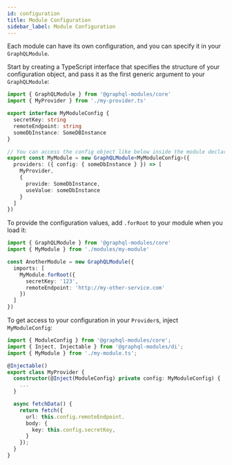 ```yaml
---
id: configuration
title: Module Configuration
sidebar_label: Module Configuration
---
```


Each module can have its own configuration, and you can specify it in your `GraphQLModule`.

Start by creating a TypeScript interface that specifies the structure of your configuration object, and pass it as the first generic argument to your `GraphQLModule`:

```typescript
import { GraphQLModule } from '@graphql-modules/core'
import { MyProvider } from './my-provider.ts'

export interface MyModuleConfig {
  secretKey: string
  remoteEndpoint: string
  someDbInstance: SomeDBInstance
}

// You can access the config object like below inside the module declaration
export const MyModule = new GraphQLModule<MyModuleConfig>({
  providers: ({ config: { someDbInstance } }) => [
    MyProvider,
    {
      provide: SomeDbInstance,
      useValue: someDbInstance
    }
  ]
})
```

To provide the configuration values, add `.forRoot` to your module when you load it:

```typescript
import { GraphQLModule } from '@graphql-modules/core'
import { MyModule } from './modules/my-module'

const AnotherModule = new GraphQLModule({
  imports: [
    MyModule.forRoot({
      secretKey: '123',
      remoteEndpoint: 'http://my-other-service.com'
    })
  ]
})
```

To get access to your configuration in your `Provider`s, inject `MyModuleConfig`:

```typescript
import { ModuleConfig } from '@graphql-modules/core';
import { Inject, Injectable } from '@graphql-modules/di';
import { MyModule } from './my-module.ts';

@Injectable()
export class MyProvider {
  constructor(@Inject(ModuleConfig) private config: MyModuleConfig) {
    ...
  }

  async fetchData() {
    return fetch({
      url: this.config.remoteEndpoint.
      body: {
        key: this.config.secretKey,
      }
    });
  }
}
```
